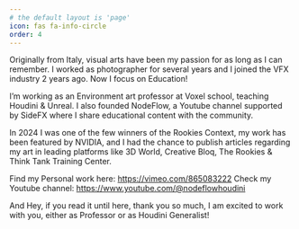 ```yaml
---
# the default layout is 'page'
icon: fas fa-info-circle
order: 4
---
```


Originally from Italy, visual arts have been my passion for as long as I can remember. 
I worked as photographer for several years and I joined the VFX industry 2 years ago.
Now I focus on Education!

I’m working as an Environment art professor at Voxel school, teaching Houdini & Unreal.
I also founded NodeFlow, a Youtube channel supported by SideFX where I share educational content with the community.

In 2024 I was one of the few winners of the Rookies Context, my work has been featured by NVIDIA, and I had the chance to publish articles regarding my art in leading platforms like 3D World, Creative Bloq, The Rookies & Think Tank Training Center.

Find my Personal work here: https://vimeo.com/865083222
Check my Youtube channel: https://www.youtube.com/@nodeflowhoudini

And Hey, if you read it until here, thank you so much, I am excited to work with you, either as Professor or as Houdini Generalist!

